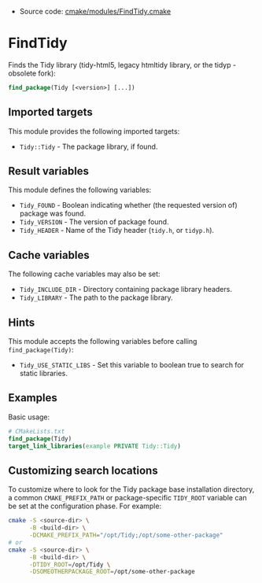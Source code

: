 <!-- This is auto-generated file. -->
* Source code: [cmake/modules/FindTidy.cmake](https://github.com/petk/php-build-system/blob/master/cmake/cmake/modules/FindTidy.cmake)

# FindTidy

Finds the Tidy library (tidy-html5, legacy htmltidy library, or the tidyp -
obsolete fork):

```cmake
find_package(Tidy [<version>] [...])
```

## Imported targets

This module provides the following imported targets:

* `Tidy::Tidy` - The package library, if found.

## Result variables

This module defines the following variables:

* `Tidy_FOUND` - Boolean indicating whether (the requested version of) package
  was found.
* `Tidy_VERSION` - The version of package found.
* `Tidy_HEADER` - Name of the Tidy header (`tidy.h`, or `tidyp.h`).

## Cache variables

The following cache variables may also be set:

* `Tidy_INCLUDE_DIR` - Directory containing package library headers.
* `Tidy_LIBRARY` - The path to the package library.

## Hints

This module accepts the following variables before calling `find_package(Tidy)`:

* `Tidy_USE_STATIC_LIBS` - Set this variable to boolean true to search for
  static libraries.

## Examples

Basic usage:

```cmake
# CMakeLists.txt
find_package(Tidy)
target_link_libraries(example PRIVATE Tidy::Tidy)
```

## Customizing search locations

To customize where to look for the Tidy package base
installation directory, a common `CMAKE_PREFIX_PATH` or
package-specific `TIDY_ROOT` variable can be set at
the configuration phase. For example:

```sh
cmake -S <source-dir> \
      -B <build-dir> \
      -DCMAKE_PREFIX_PATH="/opt/Tidy;/opt/some-other-package"
# or
cmake -S <source-dir> \
      -B <build-dir> \
      -DTIDY_ROOT=/opt/Tidy \
      -DSOMEOTHERPACKAGE_ROOT=/opt/some-other-package
```
